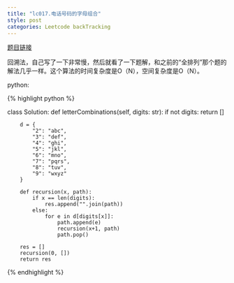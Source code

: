 ```yaml
---
title: "lc017.电话号码的字母组合"
style: post
categories: Leetcode backTracking
---
```


[题目链接](https://leetcode-cn.com/problems/letter-combinations-of-a-phone-number/)

回溯法，自己写了一下非常慢，然后就看了一下题解，和之前的“全排列”那个题的解法几乎一样。这个算法的时间复杂度是O（N），空间复杂度是O（N）。

python:

{% highlight python %}

class Solution:
    def letterCombinations(self, digits: str):
        if not digits:
            return []
        
        d = {
            "2": "abc",
            "3": "def",
            "4": "ghi",
            "5": "jkl",
            "6": "mno",
            "7": "pqrs",
            "8": "tuv",
            "9": "wxyz"
        }

        def recursion(x, path):
            if x == len(digits):
                res.append("".join(path))
            else:
                for e in d[digits[x]]:
                    path.append(e)
                    recursion(x+1, path)
                    path.pop()
        
        res = []
        recursion(0, [])
        return res

{% endhighlight %}
